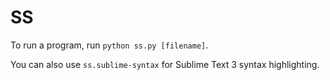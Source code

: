 # SS
To run a program, run `python ss.py [filename]`.

You can also use `ss.sublime-syntax` for Sublime Text 3 syntax highlighting.
